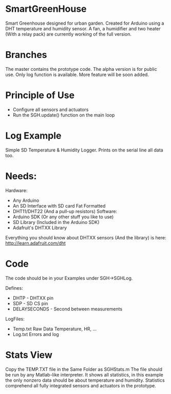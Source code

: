 SmartGreenHouse
===============

Smart Greenhouse designed for urban garden.
Created for Arduino using a DHT temperature and humidity sensor.
A fan, a humidifier and two heater (With a relay pack) are currently working of the full version.

Branches
========
The master contains the prototype code.
The alpha version is for public use. Only log function is available. More feature will be soon added.

Principle of Use
================
- Configure all sensors and actuators
- Run the SGH.update() function on the main loop

Log Example
===========
Simple SD Temperature & Humidity Logger. Prints on the serial line all data too.

Needs:
==
Hardware:

- Any Arduino
- An SD Interface with SD card Fat Formatted
- DHT11/DHT22 (And a pull-up resistors)
Software:
- Arduino SDK (Or any other stuff you like to use)
- SD Library (Included in the Arduino SDK)
- Adafruit's DHTXX Library

Everything you should know about DHTXX sensors (And the library) is here: http://learn.adafruit.com/dht

Code
====
The code should be in your Examples under SGH->SGHLog.

Defines:
- DHTP 		- DHTXX pin
- SDP		- SD CS pin
- DELAYSECONDS 	- Second between measurements

LogFiles:
- Temp.txt
	Raw Data
	Temperature, HR, ...
- Log.txt
Errors and log

Stats View
==========
Copy the TEMP.TXT file in the Same Folder as SGHStats.m
The file should be run by any Matlab-like interpreter. It shows all statistics, in this example the only nonzero data should be about temperature and humidity.
Statistics comprehend all fully integrated sensors and actuators in the prototype.



